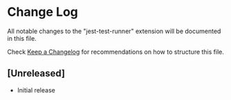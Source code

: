 # Change Log
All notable changes to the "jest-test-runner" extension will be documented in this file.

Check [Keep a Changelog](http://keepachangelog.com/) for recommendations on how to structure this file.

## [Unreleased]
- Initial release